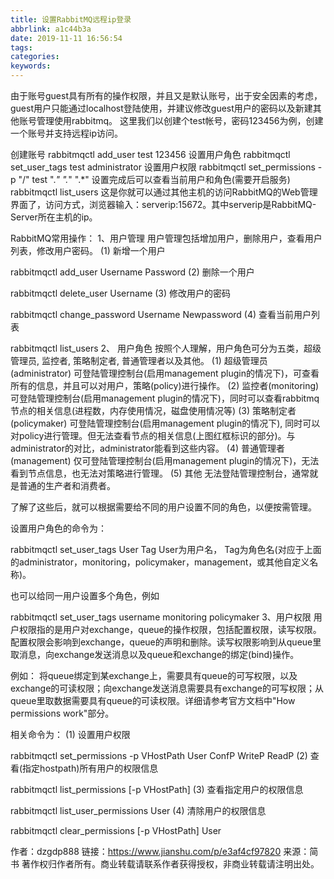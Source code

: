 ```yaml
---
title: 设置RabbitMQ远程ip登录
abbrlink: a1c44b3a
date: 2019-11-11 16:56:54
tags:
categories:
keywords:
---
```

由于账号guest具有所有的操作权限，并且又是默认账号，出于安全因素的考虑，guest用户只能通过localhost登陆使用，并建议修改guest用户的密码以及新建其他账号管理使用rabbitmq。
这里我们以创建个test帐号，密码123456为例，创建一个账号并支持远程ip访问。

创建账号
rabbitmqctl add_user test 123456
设置用户角色
rabbitmqctl  set_user_tags  test  administrator
设置用户权限
rabbitmqctl set_permissions -p "/" test ".*" ".*" ".*"
设置完成后可以查看当前用户和角色(需要开启服务)
rabbitmqctl list_users
这是你就可以通过其他主机的访问RabbitMQ的Web管理界面了，访问方式，浏览器输入：serverip:15672。其中serverip是RabbitMQ-Server所在主机的ip。

RabbitMQ常用操作：
1、用户管理
用户管理包括增加用户，删除用户，查看用户列表，修改用户密码。
(1) 新增一个用户

rabbitmqctl  add_user  Username  Password
(2) 删除一个用户

rabbitmqctl  delete_user  Username
(3) 修改用户的密码

rabbitmqctl  change_password  Username  Newpassword
(4) 查看当前用户列表

rabbitmqctl  list_users
2、 用户角色
按照个人理解，用户角色可分为五类，超级管理员, 监控者, 策略制定者, 普通管理者以及其他。
(1) 超级管理员(administrator)
可登陆管理控制台(启用management plugin的情况下)，可查看所有的信息，并且可以对用户，策略(policy)进行操作。
(2) 监控者(monitoring)
可登陆管理控制台(启用management plugin的情况下)，同时可以查看rabbitmq节点的相关信息(进程数，内存使用情况，磁盘使用情况等)
(3) 策略制定者(policymaker)
可登陆管理控制台(启用management plugin的情况下), 同时可以对policy进行管理。但无法查看节点的相关信息(上图红框标识的部分)。与administrator的对比，administrator能看到这些内容。
(4) 普通管理者(management)
仅可登陆管理控制台(启用management plugin的情况下)，无法看到节点信息，也无法对策略进行管理。
(5) 其他
无法登陆管理控制台，通常就是普通的生产者和消费者。

了解了这些后，就可以根据需要给不同的用户设置不同的角色，以便按需管理。

设置用户角色的命令为：

rabbitmqctl  set_user_tags  User  Tag
User为用户名， Tag为角色名(对应于上面的administrator，monitoring，policymaker，management，或其他自定义名称)。

也可以给同一用户设置多个角色，例如

rabbitmqctl  set_user_tags  username  monitoring  policymaker
3、用户权限
用户权限指的是用户对exchange，queue的操作权限，包括配置权限，读写权限。配置权限会影响到exchange，queue的声明和删除。读写权限影响到从queue里取消息，向exchange发送消息以及queue和exchange的绑定(bind)操作。

例如： 将queue绑定到某exchange上，需要具有queue的可写权限，以及exchange的可读权限；向exchange发送消息需要具有exchange的可写权限；从queue里取数据需要具有queue的可读权限。详细请参考官方文档中"How permissions work"部分。

相关命令为：
(1) 设置用户权限

rabbitmqctl  set_permissions  -p  VHostPath  User  ConfP  WriteP  ReadP
(2) 查看(指定hostpath)所有用户的权限信息

rabbitmqctl  list_permissions  [-p  VHostPath]
(3) 查看指定用户的权限信息

rabbitmqctl  list_user_permissions  User
(4) 清除用户的权限信息

rabbitmqctl  clear_permissions  [-p VHostPath]  User

作者：dzgdp888
链接：https://www.jianshu.com/p/e3af4cf97820
来源：简书
著作权归作者所有。商业转载请联系作者获得授权，非商业转载请注明出处。